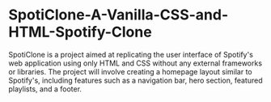 # SpotiClone-A-Vanilla-CSS-and-HTML-Spotify-Clone
SpotiClone is a project aimed at replicating the user interface of Spotify's web application using only HTML and CSS without any external frameworks or libraries. The project will involve creating a homepage layout similar to Spotify's, including features such as a navigation bar, hero section, featured playlists, and a footer.
